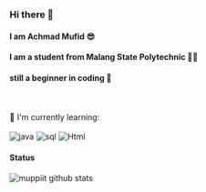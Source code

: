### Hi there 👋
#### I am Achmad Mufid 😎
#### I am a student from Malang State Polytechnic 👨‍🎓
#### still a beginner in coding 🔰
<br><br>
:page_with_curl: I'm currently learning:
<br><br>
![java](https://static.vecteezy.com/system/resources/previews/020/111/553/original/java-editorial-logo-free-download-free-vector.jpg)
![sql](https://img.shields.io/badge/Flutter-%2302569B.svg?style=for-the-badge&logo=Flutter&logoColor=white)
![Html](https://img.shields.io/badge/unity-%23000000.svg?style=for-the-badge&logo=unity&logoColor=white)
#### Status
![muppiit github stats](https://github-readme-stats.vercel.app/api?username=muppiit&show_icons=true&theme=dracula&hide=stars,issues)
<!--
**muppiit/muppiit** is a ✨ _special_ ✨ repository because its `README.md` (this file) appears on your GitHub profile.

Here are some ideas to get you started:

- 🔭 I’m currently working on ...
- 🌱 I’m currently learning ...
- 👯 I’m looking to collaborate on ...
- 🤔 I’m looking for help with ...
- 💬 Ask me about ...
- 📫 How to reach me: ...
- 😄 Pronouns: ...
- ⚡ Fun fact: ...
-->
